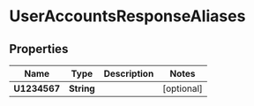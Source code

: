

# UserAccountsResponseAliases


## Properties

| Name | Type | Description | Notes |
|------------ | ------------- | ------------- | -------------|
|**U1234567** | **String** |  |  [optional] |



